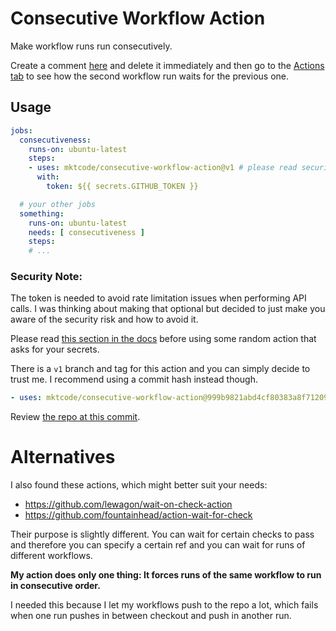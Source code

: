 # Consecutive Workflow Action

Make workflow runs run consecutively.

Create a comment [here](https://github.com/mktcode/consecutive-workflow-action/issues/5) and delete it immediately and then go to the [Actions tab](https://github.com/mktcode/consecutive-workflow-action/actions) to see how the second workflow run waits for the previous one.

## Usage

```yaml
jobs:
  consecutiveness:
    runs-on: ubuntu-latest
    steps:
    - uses: mktcode/consecutive-workflow-action@v1 # please read security note
      with:
        token: ${{ secrets.GITHUB_TOKEN }}

  # your other jobs
  something:
    runs-on: ubuntu-latest
    needs: [ consecutiveness ]
    steps:
    # ...
```

### Security Note:

The token is needed to avoid rate limitation issues when performing API calls. I was thinking about making that optional but decided to just make you aware of the security risk and how to avoid it.

Please read [this section in the docs](https://docs.github.com/en/actions/learn-github-actions/security-hardening-for-github-actions#using-third-party-actions) before using some random action that asks for your secrets.

There is a `v1` branch and tag for this action and you can simply decide to trust me. I recommend using a commit hash instead though.

```yaml
- uses: mktcode/consecutive-workflow-action@999b9821abd4cf80383a8f71209d48d4cf93d2b0
```

Review [the repo at this commit](https://github.com/mktcode/consecutive-workflow-action/tree/cb3605cc3ab767c170434b0cfb6b522d193b7d57).

# Alternatives

I also found these actions, which might better suit your needs:

- https://github.com/lewagon/wait-on-check-action
- https://github.com/fountainhead/action-wait-for-check

Their purpose is slightly different. You can wait for certain checks to pass and therefore you can specify a certain ref and you can wait for runs of different workflows.

**My action does only one thing: It forces runs of the same workflow to run in consecutive order.**

I needed this because I let my workflows push to the repo a lot, which fails when one run pushes in between checkout and push in another run.